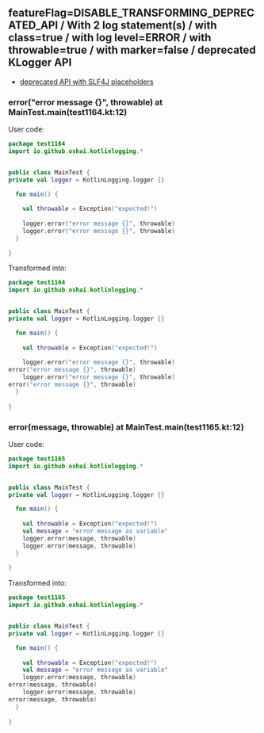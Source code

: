 ## featureFlag=DISABLE_TRANSFORMING_DEPRECATED_API / With 2 log statement(s) / with class=true / with log level=ERROR / with throwable=true / with marker=false / deprecated KLogger API

* [deprecated API with SLF4J placeholders](deprecated-slf4j-placeholders.md)

###  error("error message {}", throwable) at MainTest.main(test1164.kt:12)

User code:
```kotlin
package test1164
import io.github.oshai.kotlinlogging.*


public class MainTest {
private val logger = KotlinLogging.logger {}

  fun main() {
    
    val throwable = Exception("expected!")
    
    logger.error("error message {}", throwable)
    logger.error("error message {}", throwable)
  }
  
}


```
  
Transformed into:
```kotlin
package test1164
import io.github.oshai.kotlinlogging.*


public class MainTest {
private val logger = KotlinLogging.logger {}

  fun main() {
    
    val throwable = Exception("expected!")
    
    logger.error("error message {}", throwable)
error("error message {}", throwable)
    logger.error("error message {}", throwable)
error("error message {}", throwable)
  }
  
}


```

###  error(message, throwable) at MainTest.main(test1165.kt:12)

User code:
```kotlin
package test1165
import io.github.oshai.kotlinlogging.*


public class MainTest {
private val logger = KotlinLogging.logger {}

  fun main() {
    
    val throwable = Exception("expected!")
    val message = "error message as variable"
    logger.error(message, throwable)
    logger.error(message, throwable)
  }
  
}


```
  
Transformed into:
```kotlin
package test1165
import io.github.oshai.kotlinlogging.*


public class MainTest {
private val logger = KotlinLogging.logger {}

  fun main() {
    
    val throwable = Exception("expected!")
    val message = "error message as variable"
    logger.error(message, throwable)
error(message, throwable)
    logger.error(message, throwable)
error(message, throwable)
  }
  
}


```
